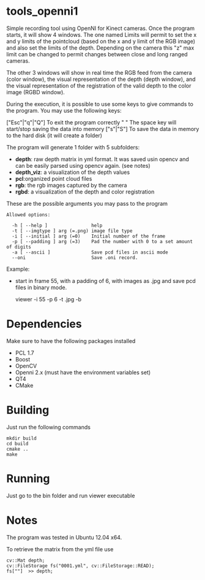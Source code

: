 tools_openni1
=============

Simple recording tool using OpenNI for Kinect cameras. Once the program starts, it will show 4 windows. The one named Limits will permit to set the x and y limits of the pointcloud (based on the x and y limit of the RGB image) and also set the limits of the depth. Depending on the camera this "z" max limit can be changed to permit changes between close and long ranged cameras.

The other 3 windows will show in real time the RGB feed from the camera (color window), the visual representation of the depth (depth window), and the visual representation of the registration of the valid depth to the color image (RGBD  window).

During the execution, it is possible to use some keys to give commands to the program. You may use the following keys:

["Esc"|"q"|"Q"]			To exit the program correctly
" "			The space key will start/stop saving the data into memory
["s"|"S"]		To save the data in memory to the hard disk (it will create a folder)

The program will generate 1 folder with 5 subfolders:
- **depth**: raw depth matrix in yml format. It was saved usin opencv and can be easily parsed using opencv again. (see notes)
- **depth_viz**: a visualization of the depth values
- **pcl**:organized point cloud files
- **rgb**: the rgb images captured by the camera
- **rgbd**: a visualization of the depth and color registration

These are the possible arguments you may pass to the program

    Allowed options:

      -h [ --help ]                help
      -t [ --imgtype ] arg (=.png) image file type
      -i [ --initial ] arg (=0)    Initial number of the frame
      -p [ --padding ] arg (=3)    Pad the number with 0 to a set amount of digits
      -a [ --ascii ]               Save pcd files in ascii mode
      --oni                        Save .oni record.


Example:
- start in frame 55, with a padding of 6, with images as .jpg and save pcd files in binary mode.

    viewer -i 55 -p 6 -t .jpg -b


Dependencies
=============

Make sure to have the following packages installed

- PCL 1.7
- Boost
- OpenCV
- Openni 2.x (must have the environment variables set)
- QT4
- CMake

Building
=============

Just run the following commands

    mkdir build
    cd build
    cmake ..
    make

Running
=============

Just go to the bin folder and run viewer executable

Notes
=============
The program was tested in Ubuntu 12.04 x64.

To retrieve the matrix from the yml file use

    cv::Mat depth;
    cv::FileStorage fs("0001.yml", cv::FileStorage::READ);
    fs[""]  >> depth;
